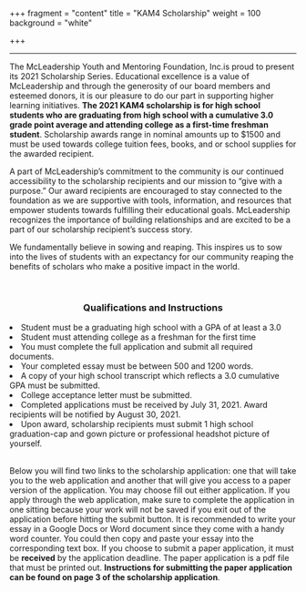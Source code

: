 +++
fragment = "content"
title = "KAM4 Scholarship"
weight = 100
background = "white"

+++

***

The McLeadership Youth and Mentoring Foundation, Inc.is proud to present its 2021 Scholarship Series. Educational excellence is a value of McLeadership and through the generosity of our board members and esteemed donors, it is our pleasure to do our part in supporting higher learning initiatives. <b>The 2021 KAM4 scholarship is for high school students who are graduating from high school with a cumulative 3.0 grade point average and attending college as a first-time freshman student</b>. Scholarship awards range in nominal amounts up to $1500 and must be used towards college tuition fees, books, and or school supplies for the awarded recipient.

A part of McLeadership’s commitment to the community is our continued accessibility to the scholarship recipients and our mission to “give with a purpose.” Our award recipients are encouraged to stay connected to the foundation as we are supportive with tools, information, and resources that empower students towards fulfilling their educational goals. McLeadership recognizes the importance of building relationships and are excited to be a part of our scholarship recipient’s success story. 

We fundamentally believe in sowing and reaping. This inspires us to sow into the lives of students with an expectancy for our community reaping the benefits of scholars who make a positive impact in the world. 

<br>

<h3><center>Qualifications and Instructions</center></h3>


<u1>
    <li>Student must be a graduating high school with a GPA of at least a 3.0</li>
    <li>Student must attending college as a freshman for the first time</li>
    <li>You must complete the full application and submit all required documents.</li>
    <li>Your completed essay must be between 500 and 1200 words.</li>
    <li>A copy of your high school transcript which reflects a 3.0 cumulative GPA must be submitted.</li>
    <li>College acceptance letter must be submitted.</li>
    <li>Completed applications must be received by July 31, 2021. Award recipients will be notified by August 30, 2021.</li>
    <li>Upon award, scholarship recipients must submit 1 high school graduation-cap and gown picture or professional headshot picture of yourself.
</u1>

<br>
<br>

Below you will find two links to the scholarship application: one that will take you to the web application and another that will give you access to a paper version of the application. You may choose fill out either application. If you apply through the web application, make sure to complete the application in one sitting because your work will not be saved if you exit out of the application before hitting the submit button. It is recommended to write your essay in a Google Docs or Word document since they come with a handy word counter. You could then copy and paste your essay into the corresponding text box. If you choose to submit a paper application, it must be <b>received</b> by the application deadline. The paper application is a pdf file that must be printed out. <b>Instructions for submitting the paper application can be found on page 3 of the scholarship application</b>. 